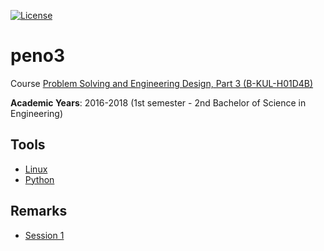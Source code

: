 [![License][s1]][li]

[s1]: https://img.shields.io/badge/license-CGRG%201.0-blue.svg

[li]: https://raw.githubusercontent.com/ComputerGraphicsResearchGroup/peno3/master/LICENSE.md

# peno3

Course [Problem Solving and Engineering Design, Part 3 (B-KUL-H01D4B)](https://onderwijsaanbod.kuleuven.be/syllabi/n/H01D4BN.htm#activetab=doelstellingen_idm698160)

**Academic Years**: 2016-2018 (1st semester - 2nd Bachelor of Science in Engineering)

## Tools
* [Linux](tools/Linux.md)
* [Python](tools/Python.md)

## Remarks
* [Session 1](2017-2018/assignment1/Remarks.md)
